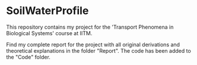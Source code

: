 # SoilWaterProfile
This repository contains my project for the 'Transport Phenomena in Biological Systems' course at IITM. 

Find my complete report for the project with all original derivations and theoretical explanations in the folder "Report".
The code has been added to the "Code" folder.
